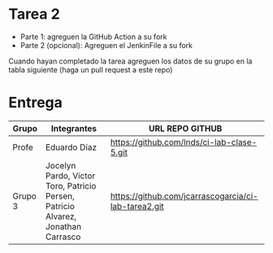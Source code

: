 # Tarea 2

- Parte 1: agreguen la GitHub Action a su fork
- Parte 2 (opcional): Agreguen el JenkinFile a su fork

Cuando hayan completado la tarea agreguen los datos de su grupo en la tabla siguiente (haga un pull request a este repo)

# Entrega

| Grupo | Integrantes | URL REPO GITHUB |
|-------|-------------|-----------------|
| Profe | Eduardo Díaz | https://github.com/lnds/ci-lab-clase-5.git |
| Grupo 3 | Jocelyn Pardo, Victor Toro, Patricio Persen, Patricio Alvarez, Jonathan Carrasco | https://github.com/jcarrascogarcia/ci-lab-tarea2.git |
